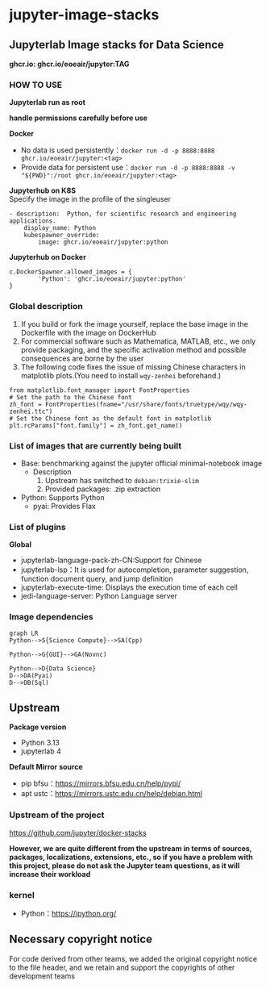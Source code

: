 # jupyter-image-stacks

## Jupyterlab Image stacks for Data Science

**ghcr.io: ghcr.io/eoeair/jupyter:TAG**

### HOW TO USE
**Jupyterlab run as root**

**handle permissions carefully before use**

**Docker**
* No data is used persistently：`docker run -d -p 8888:8888 ghcr.io/eoeair/jupyter:<tag>`  
* Provide data for persistent use：`docker run -d -p 8888:8888 -v "${PWD}":/root ghcr.io/eoeair/jupyter:<tag>`

**Jupyterhub on K8S**  
Specify the image in the profile of the singleuser
```
- description:  Python, for scientific research and engineering applications.
    display_name: Python
    kubespawner_override:
        image: ghcr.io/eoeair/jupyter:python
```

**Jupyterhub on Docker**
```
c.DockerSpawner.allowed_images = {
        'Python': 'ghcr.io/eoeair/jupyter:python'
}
```
### Global description
1. If you build or fork the image yourself, replace the base image in the Dockerfile with the image on DockerHub
2. For commercial software such as Mathematica, MATLAB, etc., we only provide packaging, and the specific activation method and possible consequences are borne by the user
3. The following code fixes the issue of missing Chinese characters in matplotlib plots.(You need to install `wqy-zenhei` beforehand.)
```
from matplotlib.font_manager import FontProperties
# Set the path to the Chinese font
zh_font = FontProperties(fname="/usr/share/fonts/truetype/wqy/wqy-zenhei.ttc")
# Set the Chinese font as the default font in matplotlib
plt.rcParams["font.family"] = zh_font.get_name()
```
### List of images that are currently being built
* Base: benchmarking against the jupyter official minimal-notebook image
    * Description
        1. Upstream has switched to `debian:trixie-slim`
        2. Provided packages: .zip extraction
* Python: Supports Python
    * pyai: Provides Flax

### List of plugins

**Global**
* jupyterlab-language-pack-zh-CN:Support for Chinese
* jupyterlab-lsp：It is used for autocompletion, parameter suggestion, function document query, and jump definition
* jupyterlab-execute-time: Displays the execution time of each cell
* jedi-language-server: Python Language server

### Image dependencies
```mermaid
graph LR
Python-->S{Science Compute}-->SA(Cpp)

Python-->G{GUI}-->GA(Novnc)

Python-->D{Data Science}
D-->DA(Pyai)
D-->DB(Sql)
```

## Upstream

**Package version**
* Python 3.13
* jupyterlab 4

**Default Mirror source**
* pip bfsu：https://mirrors.bfsu.edu.cn/help/pypi/
* apt ustc：https://mirrors.ustc.edu.cn/help/debian.html

### Upstream of the project
https://github.com/jupyter/docker-stacks

**However, we are quite different from the upstream in terms of sources, packages, localizations, extensions, etc., so if you have a problem with this project, please do not ask the Jupyter team questions, as it will increase their workload**

### kernel
* Python：https://ipython.org/

## Necessary copyright notice
For code derived from other teams, we added the original copyright notice to the file header, and we retain and support the copyrights of other development teams
